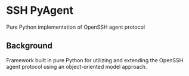 # SSH PyAgent
Pure Python implementation of OpenSSH agent protocol

## Background

Framework built in pure Python for utilizing and extending the OpenSSH agent protocol
using an object-oriented model approach.
